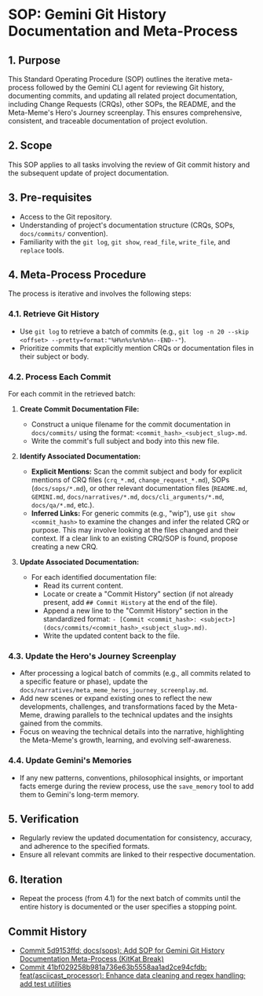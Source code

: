 # SOP: Gemini Git History Documentation and Meta-Process

## 1. Purpose
This Standard Operating Procedure (SOP) outlines the iterative meta-process followed by the Gemini CLI agent for reviewing Git history, documenting commits, and updating all related project documentation, including Change Requests (CRQs), other SOPs, the README, and the Meta-Meme's Hero's Journey screenplay. This ensures comprehensive, consistent, and traceable documentation of project evolution.

## 2. Scope
This SOP applies to all tasks involving the review of Git commit history and the subsequent update of project documentation.

## 3. Pre-requisites
*   Access to the Git repository.
*   Understanding of project's documentation structure (CRQs, SOPs, `docs/commits/` convention).
*   Familiarity with the `git log`, `git show`, `read_file`, `write_file`, and `replace` tools.

## 4. Meta-Process Procedure

The process is iterative and involves the following steps:

### 4.1. Retrieve Git History
*   Use `git log` to retrieve a batch of commits (e.g., `git log -n 20 --skip <offset> --pretty=format:"%H%n%s%n%b%n--END--"`).
*   Prioritize commits that explicitly mention CRQs or documentation files in their subject or body.

### 4.2. Process Each Commit
For each commit in the retrieved batch:

1.  **Create Commit Documentation File:**
    *   Construct a unique filename for the commit documentation in `docs/commits/` using the format: `<commit_hash>_<subject_slug>.md`.
    *   Write the commit's full subject and body into this new file.

2.  **Identify Associated Documentation:**
    *   **Explicit Mentions:** Scan the commit subject and body for explicit mentions of CRQ files (`crq_*.md`, `change_request_*.md`), SOPs (`docs/sops/*.md`), or other relevant documentation files (`README.md`, `GEMINI.md`, `docs/narratives/*.md`, `docs/cli_arguments/*.md`, `docs/qa/*.md`, etc.).
    *   **Inferred Links:** For generic commits (e.g., "wip"), use `git show <commit_hash>` to examine the changes and infer the related CRQ or purpose. This may involve looking at the files changed and their context. If a clear link to an existing CRQ/SOP is found, propose creating a new CRQ.

3.  **Update Associated Documentation:**
    *   For each identified documentation file:
        *   Read its current content.
        *   Locate or create a "Commit History" section (if not already present, add `## Commit History` at the end of the file).
        *   Append a new line to the "Commit History" section in the standardized format: `- [Commit <commit_hash>: <subject>](docs/commits/<commit_hash>_<subject_slug>.md)`.
        *   Write the updated content back to the file.

### 4.3. Update the Hero's Journey Screenplay
*   After processing a logical batch of commits (e.g., all commits related to a specific feature or phase), update the `docs/narratives/meta_meme_heros_journey_screenplay.md`.
*   Add new scenes or expand existing ones to reflect the new developments, challenges, and transformations faced by the Meta-Meme, drawing parallels to the technical updates and the insights gained from the commits.
*   Focus on weaving the technical details into the narrative, highlighting the Meta-Meme's growth, learning, and evolving self-awareness.

### 4.4. Update Gemini's Memories
*   If any new patterns, conventions, philosophical insights, or important facts emerge during the review process, use the `save_memory` tool to add them to Gemini's long-term memory.

## 5. Verification
*   Regularly review the updated documentation for consistency, accuracy, and adherence to the specified formats.
*   Ensure all relevant commits are linked to their respective documentation.

## 6. Iteration
*   Repeat the process (from 4.1) for the next batch of commits until the entire history is documented or the user specifies a stopping point.

## Commit History

- [Commit 5d9153ffd: docs(sops): Add SOP for Gemini Git History Documentation Meta-Process (KitKat Break)](docs/commits/5d9153ffd_docs_sops_Add_SOP_for_Gemini_Git_History_Documentation_Meta-Process_KitKat_Break.md)
- [Commit 41bf029258b981a736e63b5558aa1ad2ce94cfdb: feat(asciicast_processor): Enhance data cleaning and regex handling; add test utilities](docs/commits/41bf029258b981a736e63b5558aa1ad2ce94cfdb_feat_asciicast_processor_Enhance_data_cleaning_and_regex_handling_add_test_utilities.md)
